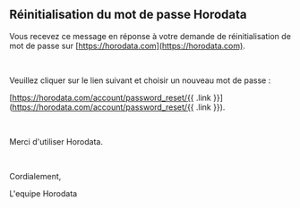 ## Réinitialisation du mot de passe Horodata

Vous recevez ce message en réponse à votre demande de réinitialisation de mot de passe sur [https://horodata.com](https://horodata.com).

&nbsp;

Veuillez cliquer sur le lien suivant et choisir un nouveau mot de passe :

[https://horodata.com/account/password_reset/{{ .link }}](https://horodata.com/account/password_reset/{{ .link }}).

&nbsp;

Merci d'utiliser Horodata.

&nbsp;

Cordialement,

L'equipe Horodata

